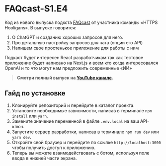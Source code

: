 # FAQcast-S1.E4
Код из нового выпуска подкста [FAQcast](https://www.youtube.com/watch?v=EIoLU3GFEzs) от участника команды «HTTPS Hooligans». В выпуске говорится:

1. О ChatGPT и созданию хороших запросов для него. 
2. Про детальную настройку запросов для чата (опции его API)
3. Напишем свое простенькое приложение для работы с ним

Подкаст будет интересен React разработчикам так как тестовое приложение будет написано на Next.js и всем кто когда интересовался OpenAI и то что могут нам предложить современные «ИИ»

> **Смотри полный выпуск на [YouTube канале](https://www.youtube.com/@FAQcast).**

## Гайд по установке
1.  Клонируйте репозиторий и перейдите в каталог проекта.
2.  Установите необходимые зависимости, написав в терминале `npm install` или `yarn`.
3.  Замените значение переменной в файле `.env.local` на ваш API-ключ.
4.  Запустите сервер разработки, написав в терминале `npm run dev` или `yarn dev`.
5.  Откройте свой браузер и перейдите по ссылке `http://localhost:3000 ` чтобы получить доступ к приложению.
6.  Теперь вы можете взаимодействовать с ботом, используя поле ввода в нижней части экрана.
